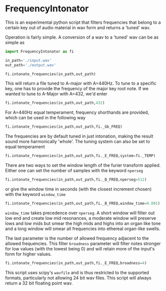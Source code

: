 # FrequencyIntonator
This is an experimental python script that filters frequencies that belong to a certain key out of audio material in wav form and returns a 'tuned' wav.

Operation is fairly simple. A conversion of a wav to a 'tuned' wav can be as simple as
```python
import FrequencyIntonator as fi

in_path='./input.wav'
out_path='./output.wav'

fi.intonate_frequencies(in_path,out_path)
```

This will return a file tuned to A-major with A=440Hz. To tune to a specific key, one has to provide the frequency of the major key root note. If we wanted to tune to A-Major with A=432, we'd enter

```python
fi.intonate_frequencies(in_path,out_path,432)
```

For A=440Hz equal temperament, frequency shorthands are provided, which can be used in the following way

```python
fi.intonate_frequencies(in_path,out_path,fi._Gb_FREQ)
```

The frequencies are by default tuned in just intonation, making the result sound more harmonically 'whole'. The tuning system can also be set to equal temperament

```python
fi.intonate_frequencies(in_path,out_path,fi._E_FREQ,system=fi._TEMP)
```

There are two ways to set the window length of the furier transform applied. Either one can set the number of samples with the keyword `nperseg`

```python
fi.intonate_frequencies(in_path,out_path,fi._B_FREQ,nperseg=512)
```

or give the window time in seconds (with the closest increment chosen) with the keyword `window_time`

```python
fi.intonate_frequencies(in_path,out_path,fi._B_FREQ,window_time=0.001)
```

`window_time` takes precedence over `nperseg`. A short window will filter out low end and create low mid resonances, a moderate window will preserve lows and low mids but smear the high mids and highs into an organ like tone and a long window will smear all frequencies into ethereal organ-like swells.

The last parameter is the number of allowed frequency adjacent to the allowed frequencies. This filter `broadness` parameter will filter notes stronger for low values (with the lowest being 0) and will retain more of the input's form for higher values.

```python
fi.intonate_frequencies(in_path,out_path,fi._E_FREQ,broadness=4)
```

This script uses scipy's `wavfile` and is thus restricted to the supported formats, particularly not allowing 24 bit wav files. This script will always return a 32 bit floating point wav.
